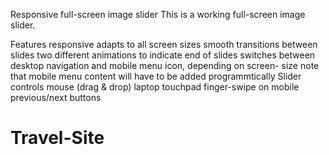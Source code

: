 Responsive full-screen image slider
This is a working full-screen image slider.

Features
responsive
adapts to all screen sizes
smooth transitions between slides
two different animations to indicate end of slides
switches between desktop navigation and mobile menu icon, depending on screen- size
note that mobile menu content will have to be added programmtically
Slider controls
mouse (drag & drop)
laptop touchpad
finger-swipe on mobile
previous/next buttons
# Travel-Site
